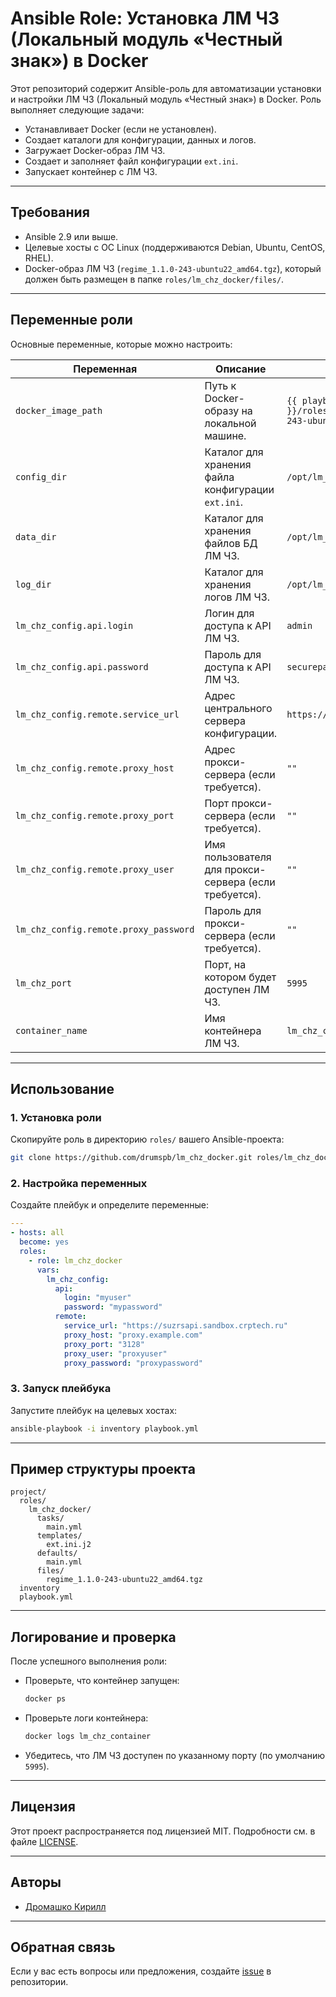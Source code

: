 # Ansible Role: Установка ЛМ ЧЗ (Локальный модуль «Честный знак») в Docker

Этот репозиторий содержит Ansible-роль для автоматизации установки и настройки ЛМ ЧЗ (Локальный модуль «Честный знак») в Docker. Роль выполняет следующие задачи:
- Устанавливает Docker (если не установлен).
- Создает каталоги для конфигурации, данных и логов.
- Загружает Docker-образ ЛМ ЧЗ.
- Создает и заполняет файл конфигурации `ext.ini`.
- Запускает контейнер с ЛМ ЧЗ.

---

## Требования

- Ansible 2.9 или выше.
- Целевые хосты с ОС Linux (поддерживаются Debian, Ubuntu, CentOS, RHEL).
- Docker-образ ЛМ ЧЗ (`regime_1.1.0-243-ubuntu22_amd64.tgz`), который должен быть размещен в папке `roles/lm_chz_docker/files/`.

---

## Переменные роли

Основные переменные, которые можно настроить:

| Переменная                  | Описание                                                                 | Значение по умолчанию                     |
|-----------------------------|-------------------------------------------------------------------------|-------------------------------------------|
| `docker_image_path`         | Путь к Docker-образу на локальной машине.                               | `{{ playbook_dir }}/roles/lm_chz_docker/files/regime_1.1.0-243-ubuntu22_amd64.tgz` |
| `config_dir`                | Каталог для хранения файла конфигурации `ext.ini`.                      | `/opt/lm_chz/config`                      |
| `data_dir`                  | Каталог для хранения файлов БД ЛМ ЧЗ.                                   | `/opt/lm_chz/data`                        |
| `log_dir`                   | Каталог для хранения логов ЛМ ЧЗ.                                       | `/opt/lm_chz/log`                         |
| `lm_chz_config.api.login`   | Логин для доступа к API ЛМ ЧЗ.                                          | `admin`                                   |
| `lm_chz_config.api.password`| Пароль для доступа к API ЛМ ЧЗ.                                         | `securepassword`                          |
| `lm_chz_config.remote.service_url` | Адрес центрального сервера конфигурации.                     | `https://suzrsapi.sandbox.crptech.ru`     |
| `lm_chz_config.remote.proxy_host`  | Адрес прокси-сервера (если требуется).                          | `""`                                      |
| `lm_chz_config.remote.proxy_port`  | Порт прокси-сервера (если требуется).                          | `""`                                      |
| `lm_chz_config.remote.proxy_user`  | Имя пользователя для прокси-сервера (если требуется).           | `""`                                      |
| `lm_chz_config.remote.proxy_password` | Пароль для прокси-сервера (если требуется).                | `""`                                      |
| `lm_chz_port`               | Порт, на котором будет доступен ЛМ ЧЗ.                                 | `5995`                                    |
| `container_name`            | Имя контейнера ЛМ ЧЗ.                                                  | `lm_chz_container`                        |

---

## Использование

### 1. Установка роли

Скопируйте роль в директорию `roles/` вашего Ansible-проекта:

```bash
git clone https://github.com/drumspb/lm_chz_docker.git roles/lm_chz_docker
```

### 2. Настройка переменных

Создайте плейбук и определите переменные:

```yaml
---
- hosts: all
  become: yes
  roles:
    - role: lm_chz_docker
      vars:
        lm_chz_config:
          api:
            login: "myuser"
            password: "mypassword"
          remote:
            service_url: "https://suzrsapi.sandbox.crptech.ru"
            proxy_host: "proxy.example.com"
            proxy_port: "3128"
            proxy_user: "proxyuser"
            proxy_password: "proxypassword"
```

### 3. Запуск плейбука

Запустите плейбук на целевых хостах:

```bash
ansible-playbook -i inventory playbook.yml
```

---

## Пример структуры проекта

```plaintext
project/
  roles/
    lm_chz_docker/
      tasks/
        main.yml
      templates/
        ext.ini.j2
      defaults/
        main.yml
      files/
        regime_1.1.0-243-ubuntu22_amd64.tgz
  inventory
  playbook.yml
```

---

## Логирование и проверка

После успешного выполнения роли:
- Проверьте, что контейнер запущен:
  ```bash
  docker ps
  ```
- Проверьте логи контейнера:
  ```bash
  docker logs lm_chz_container
  ```
- Убедитесь, что ЛМ ЧЗ доступен по указанному порту (по умолчанию `5995`).

---

## Лицензия

Этот проект распространяется под лицензией MIT. Подробности см. в файле [LICENSE](LICENSE).

---

## Авторы

- [Дромашко Кирилл](https://github.com/drumspb)

---

## Обратная связь

Если у вас есть вопросы или предложения, создайте [issue](https://github.com/your-repository/lm_chz_docker/issues) в репозитории.